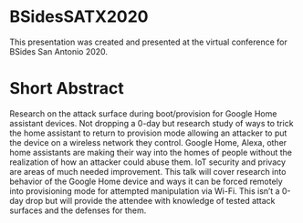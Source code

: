# BSidesSATX2020

This presentation was created and presented at the virtual conference for BSides San Antonio 2020.

# Short Abstract

Research on the attack surface during boot/provision for Google Home assistant devices. Not dropping a 0-day but research study of ways to trick the home assistant to return to provision mode allowing an attacker to put the device on a wireless network they control.
Google Home, Alexa, other home assistants are making their way into the homes of people without the realization of how an attacker could abuse them. IoT security and privacy are areas of much needed improvement. This talk will cover research into behavior of the Google Home device and ways it can be forced remotely into provisioning mode for attempted manipulation via Wi-Fi. This isn’t a 0-day drop but will provide the attendee with knowledge of tested attack surfaces and the defenses for them.
